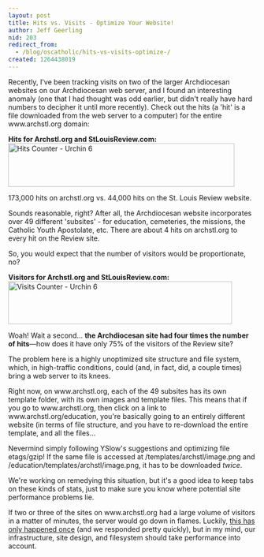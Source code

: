 ```yaml
---
layout: post
title: Hits vs. Visits - Optimize Your Website!
author: Jeff Geerling
nid: 203
redirect_from:
  - /blog/oscatholic/hits-vs-visits-optimize-/
created: 1264438019
---
```

<p>
	Recently, I&#39;ve been tracking visits on two of the larger Archdiocesan websites on our Archdiocesan web server, and I found an interesting anomaly (one that I had thought was odd earlier, but didn&#39;t really have hard numbers to decipher it until more recently). Check out the hits (a &#39;hit&#39; is a file downloaded from the web server to a computer) for the entire www.archstl.org domain:</p>
<p class="rtecenter">
	<strong>Hits for Archstl.org and StLouisReview.com:</strong><br />
	<img alt="Hits Counter - Urchin 6" height="88" src="http://www.opensourcecatholic.com/sites/opensourcecatholic.com/files/user-uploads/oscatholic/hits-archstl-review.png" title="" width="459" /></p>
<p>
	173,000 hits on archstl.org vs. 44,000 hits on the St. Louis Review website.</p>
<p>
	Sounds reasonable, right? After all, the Archdiocesan website incorporates over 49 different &#39;subsites&#39; - for education, cemeteries, the missions, the Catholic Youth Apostolate, etc. There are about 4 hits on archstl.org to every hit on the Review site.</p>
<p>
	So, you would expect that the number of visitors would be proportionate, no?</p>
<p class="rtecenter">
	<strong>Visitors for Archstl.org and StLouisReview.com:</strong><br />
	<img alt="Visits Counter - Urchin 6" height="87" src="http://www.opensourcecatholic.com/sites/opensourcecatholic.com/files/user-uploads/oscatholic/visits-archstl-review.png" title="" width="454" /></p>
<p>
	Woah! Wait a second... <strong>the Archdiocesan site had four times the number of hits</strong>&mdash;how does it have only 75% of the visitors of the Review site?</p>
<p>
	The problem here is a highly unoptimized site structure and file system, which, in high-traffic conditions, could (and, in fact, did, a couple times) bring a web server to its knees.</p>
<p>
	Right now, on www.archstl.org, each of the 49 subsites has its own template folder, with its own images and template files. This means that if you go to www.archstl.org, then click on a link to www.archstl.org/education, you&#39;re basically going to an entirely different website (in terms of file structure, and you have to re-download the entire template, and all the files...</p>
<p>
	Nevermind simply following YSlow&#39;s suggestions and optimizing file etags/gzip! If the same file is accessed at /templates/archstl/image.png and /education/templates/archstl/image.png, it has to be downloaded <em>twice</em>.</p>
<p>
	We&#39;re working on remedying this situation, but it&#39;s a good idea to keep tabs on these kinds of stats, just to make sure you know where potential site performance problems lie.</p>
<p>
	If two or three of the sites on www.archstl.org had a large volume of visitors in a matter of minutes, the server would go down in flames. Luckily, <a href="/blog/geerlingguy/caching-page-saving-server">this has only happened once</a> (and we responded pretty quickly), but in my mind, our infrastructure, site design, and filesystem should take performance into account.</p>

